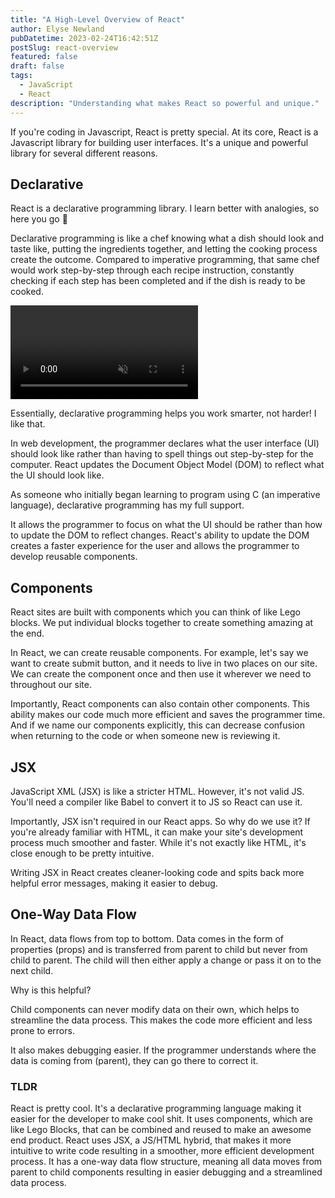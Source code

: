 ```yaml
---
title: "A High-Level Overview of React"
author: Elyse Newland
pubDatetime: 2023-02-24T16:42:51Z
postSlug: react-overview
featured: false
draft: false
tags:
  - JavaScript
  - React
description: "Understanding what makes React so powerful and unique."
---
```


If you're coding in Javascript, React is pretty special. At its core, React is a Javascript library for building user interfaces. It's a unique and powerful library for several different reasons.

## Declarative

React is a declarative programming library. I learn better with analogies, so here you go 🙂

Declarative programming is like a chef knowing what a dish should look and taste like, putting the ingredients together, and letting the cooking process create the outcome. Compared to imperative programming, that same chef would work step-by-step through each recipe instruction, constantly checking if each step has been completed and if the dish is ready to be cooked.

<video class="w-full h-auto" autoplay loop muted playsinline aria-describedby="video-caption">
    <source src="https://media.giphy.com/media/K7txBCu1lvLTW/giphy.mp4" type="video/mp4">
    <div id="video-caption" class="sr-only">The Swedish Chef from The Muppet Show cooking.</div>
</video>

Essentially, declarative programming helps you work smarter, not harder! I like that.

In web development, the programmer declares what the user interface (UI) should look like rather than having to spell things out step-by-step for the computer. React updates the Document Object Model (DOM) to reflect what the UI should look like.

As someone who initially began learning to program using C (an imperative language), declarative programming has my full support.

It allows the programmer to focus on what the UI should be rather than how to update the DOM to reflect changes. React's ability to update the DOM creates a faster experience for the user and allows the programmer to develop reusable components.

## Components

React sites are built with components which you can think of like Lego blocks. We put individual blocks together to create something amazing at the end.

In React, we can create reusable components. For example, let's say we want to create submit button, and it needs to live in two places on our site. We can create the component once and then use it wherever we need to throughout our site.

Importantly, React components can also contain other components. This ability makes our code much more efficient and saves the programmer time. And if we name our components explicitly, this can decrease confusion when returning to the code or when someone new is reviewing it.

## JSX

JavaScript XML (JSX) is like a stricter HTML. However, it's not valid JS. You'll need a compiler like Babel to convert it to JS so React can use it.

Importantly, JSX isn't required in our React apps. So why do we use it? If you're already familiar with HTML, it can make your site's development process much smoother and faster. While it's not exactly like HTML, it's close enough to be pretty intuitive.

Writing JSX in React creates cleaner-looking code and spits back more helpful error messages, making it easier to debug.

## One-Way Data Flow

In React, data flows from top to bottom. Data comes in the form of properties (props) and is transferred from parent to child but never from child to parent.
The child will then either apply a change or pass it on to the next child.

Why is this helpful?

Child components can never modify data on their own, which helps to streamline the data process. This makes the code more efficient and less prone to errors.

It also makes debugging easier. If the programmer understands where the data is coming from (parent), they can go there to correct it.

### TLDR

React is pretty cool. It's a declarative programming language making it easier for the developer to make cool shit. It uses components, which are like Lego Blocks, that can be combined and reused to make an awesome end product. React uses JSX, a JS/HTML hybrid, that makes it more intuitive to write code resulting in a smoother, more efficient development process. It has a one-way data flow structure, meaning all data moves from parent to child components resulting in easier debugging and a streamlined data process.
